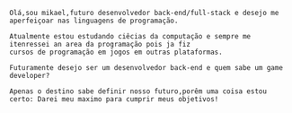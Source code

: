     Olá,sou mikael,futuro desenvolvedor back-end/full-stack e desejo me aperfeiçoar nas linguagens de programação.

    Atualmente estou estudando ciêcias da computação e sempre me itenressei an area da programação pois ja fiz
    cursos de programação em jogos em outras plataformas.

    Futuramente desejo ser um desenvolvedor back-end e quem sabe um game developer?

    Apenas o destino sabe definir nosso futuro,porêm uma coisa estou certo: Darei meu maximo para cumprir meus objetivos!
